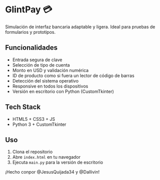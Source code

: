 # GlintPay 💳

Simulación de interfaz bancaria adaptable y ligera. Ideal para pruebas de formularios y prototipos.

## Funcionalidades

- Entrada segura de clave
- Selección de tipo de cuenta
- Monto en USD y validación numérica
- ID de producto como si fuera un lector de código de barras
- Detección del sistema operativo
- Responsive en todos los dispositivos
- Versión en escritorio con Python (CustomTkinter)

## Tech Stack

- HTML5 + CSS3 + JS
- Python 3 + CustomTkinter

## Uso

1. Clona el repositorio
2. Abre `index.html` en tu navegador
3. Ejecuta `main.py` para la versión de escritorio

¡Hecho conpor @JesusQuijada34 y @Dallivin!
